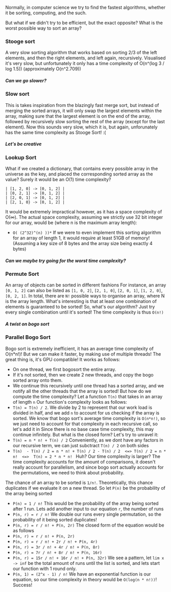 Normally, in computer science we try to find the fastest algorithms, whether it be sorting, computing, and the such.

But what if we didn't try to be efficient, but the exact opposite? What is the worst possible way to sort an array?

### Stooge sort
A very slow sorting algorithm that works based on sorting 2/3 of the left elements, and then the right elements, and left again, recursively.
Visualised it's very slow, but unfortunately it only has a time complexity of O(n^(log 3 / log 1.5)) (approximately O(n^2.709))

##### Can we go slower?

### Slow sort
This is takes inspiration from the blazingly fast merge sort, but instead of merging the sorted arrays, it will only swap the largest elements within the array, 
making sure that the largest element is on the end of the array, followed by recursively slow sorting the rest of the array (except for the last element). 
Now this sounds very slow, which it is, but again, unforunately has the same time complexity as Stooge Sort! :(

##### Let's be creative

### Lookup Sort
What if we created a dictionary, that contains every possible array in the universe as the key, and placed the corresponding sorted array as the value? Surely it would be an O(1) time complexity?
```
| [1, 2, 0] -> [0, 1, 2] |
| [0, 2, 1] -> [0, 1, 2] |
| [2, 0, 1] -> [0, 1, 2] |
| [2, 1, 0} -> [0, 1, 2] |
```
It would be extremely impractical however, as it has a space complexity of O(∞). 
The actual space complexity, assuming we strictly use 32 bit integer for our array, would be (where n is the maximum array length):
* `O( (2^32)^(n) ))*`
If we were to even implement this sorting algorithm for an array of length 1, it would require at least 51GB of memory! (Assuming a key size of 8 bytes and the array size being exactly 4 bytes)

##### Can we maybe try going for the worst time complexity?

### Permute Sort
An array of objects can be sorted in different fashions
For instance, an array `[0, 1, 2]` can also be listed as `[1, 0, 2]`, `[2, 1, 0]`, `[2, 0, 1]`, `[1, 2, 0]`, `[0, 2, 1]`. In total, there are `N!` possible ways to organise an array, where N is the array length.
What's interesting is that at least one combination of elements is guaranteed to be sorted! So, what's our algorithm?
Just try every single combination until it's sorted!
The time complexity is thus `O(n!)`

##### A twist on bogo sort

### Parallel Bogo Sort
Bogo sort is extremely inefficient, it has an average time complexity of O(n*n!)! But we can make it faster, by making use of multiple threads! The great thing is, it's GPU compatible!
It works as follows: 
* On one thread, we first bogosort the entire array.
* If it's not sorted, then we create 2 new threads, and copy the bogo sorted array onto them.
* We continue this recursively until one thread has a sorted array, and we notify all the other threads that the array is sorted!
But how do we compute the time complexity?
Let a function `T(n)` that takes in an array of length `n`
Our function's complexity looks as follows:
* `T(n) = T(n) / 2`.
We divide by 2 to represent that our work load is divided in half, and we add `n` to account for us checking if the array is sorted.
We know that bogo sort's average time complexity is `O(n*n!)`, so we just need to account for that complexity in each recursive call, so let's add it in
Since there is no base case time complexity, this may continue infinitely. But what is the closed form? Let's try to unravel it:
* `T(n) = n * n! + T(n) / 2`
Conveniently, as we dont have any factors in our recursive term, we can just subctract `T(n) / 2` on both sides
* `T(n)  - T(n) / 2 = n * n! + T(n) / 2 - T(n) / 2  <=> T(n) / 2 = n * n!  <=>  T(n) = 2 * n * n! `
Huh? Our time complexity is larger? The time complexity accounts for the amount of comparisons, it doesn't really account for parallelism, and since bogo sort actually accounts for the permutations,
we need to think about probability.

The chance of an array to be sorted is `1/n!`. Theoretically, this chance duplicates if we evaluate it on a new thread.
So let `P(n)` be the probability of the array being sorted
* `P(n) = 1 / n!`
This would be the probability of the array being sorted after 1 run. Lets add another input to our equation `r`, the number of runs
* `P(n, r) = r / n!`
We double our runs every single permutation, so the probability of it being sorted duplicates!
* `P(n, r) = r / n! + P(n, 2r)`
The closed form of the equation would be as follows
* `P(n, r) = r / n! + P(n, 2r)`
* `P(n, r) = r / n! + 2r / n! + P(n, 4r)`
* `P(n, r) = 3r / n! + 4r / n! + P(n, 8r)`
* `P(n, r) = 7r / n! + 8r / n! + P(n, 16r)`
* `P(n, r) = 15r / n! + 16r / n! + P(n, 32r)`
We see a pattern, let `lim x -> inf` be the total amount of runs until the list is sorted, and lets start our function with 1 round only.
* `P(n, 1) = (2^x - 1) / n!`
We have an exponential function is our equation, so our time complexity in theory would be `O(log(n * n!))`! Success!

